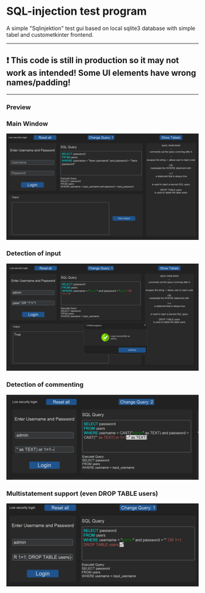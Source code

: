 # SQL-injection test program
A simple "Sqlinjektion" test gui based on local sqlite3 database with simple tabel and custometkinter frontend.

---
## ❗ This code is still in production so it may not work as intended! Some UI elements have wrong names/padding!

---
### Preview
### Main Window

<img src="https://github.com/fennekdev/sql_injection_testgui/blob/main/screenshots/screenshot_1.PNG" alt="Main look" width="700"/>

### Detection of input

<img src="https://github.com/fennekdev/sql_injection_testgui/blob/main/screenshots/screenshot_2.PNG" alt="Detection drawing" width="700"/>

### Detection of commenting

<img src="https://github.com/fennekdev/sql_injection_testgui/blob/main/screenshots/screenshot_3.PNG" alt="Detection drawing" width="700"/>

### Multistatement support (even DROP TABLE users)
<img src="https://github.com/fennekdev/sql_injection_testgui/blob/main/screenshots/screenshot_4.PNG" alt="Detection drawing" width="700"/>
